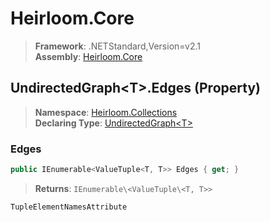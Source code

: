 # Heirloom.Core

> **Framework**: .NETStandard,Version=v2.1  
> **Assembly**: [Heirloom.Core][0]

## UndirectedGraph\<T>.Edges (Property)

> **Namespace**: [Heirloom.Collections][0]  
> **Declaring Type**: [UndirectedGraph\<T>][1]

### Edges

```cs
public IEnumerable<ValueTuple<T, T>> Edges { get; }
```

> **Returns**: `IEnumerable\<ValueTuple\<T, T>>`

`TupleElementNamesAttribute`

[0]: ../../../Heirloom.Core.md
[1]: ../UndirectedGraph[T].md
